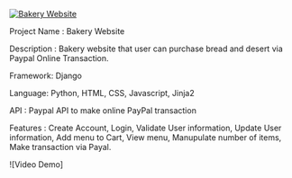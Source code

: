 [![Bakery Website](http://img.youtube.com/vi/fQwxVfFguNQ/0.jpg)](http://www.youtube.com/watch?v=fQwxVfFguNQ "Bakery Website")

Project Name : Bakery Website

Description : Bakery website that user can purchase bread and desert via Paypal Online Transaction.

Framework: Django

Language: Python, HTML, CSS, Javascript, Jinja2 

API : Paypal API to make online PayPal transaction

Features : Create Account, Login, Validate User information, Update User information, Add menu to Cart, View menu, Manupulate number of items, Make transaction via Payal.

![Video Demo]
